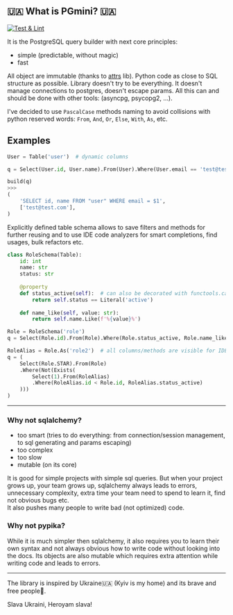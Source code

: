 ## 🇺🇦 What is PGmini? 🇺🇦

[![Test & Lint](https://github.com/ponomar/pgmini/actions/workflows/main.yml/badge.svg)](https://github.com/ponomar/pgmini/actions/workflows/main.yml)

It is the PostgreSQL query builder with next core principles:
- simple (predictable, without magic)
- fast

All object are immutable (thanks to [attrs](https://www.attrs.org) lib).
Python code as close to SQL structure as possible.
Library doesn't try to be everything.
It doesn't manage connections to postgres, doesn't escape params.
All this can and should be done with other tools: (asyncpg, psycopg2, ...).

I've decided to use `PascalCase` methods naming to avoid collisions with python reserved words: 
`From`, `And`, `Or`, `Else`, `With`, `As`, etc.

## Examples
```python
User = Table('user')  # dynamic columns

q = Select(User.id, User.name).From(User).Where(User.email == 'test@test.com')

build(q)
>>>
(
    'SELECT id, name FROM "user" WHERE email = $1', 
    ['test@test.com'],
)
```

Explicitly defined table schema allows to save filters and methods for further reusing 
and to use IDE code analyzers for smart completions, find usages, bulk refactors etc.  
```python
class RoleSchema(Table):
    id: int
    name: str
    status: str
    
    @property
    def status_active(self):  # can also be decorated with functools.cache
        return self.status == Literal('active')
    
    def name_like(self, value: str):
        return self.name.Like(f'%{value}%')

Role = RoleSchema('role')
q = Select(Role.id).From(Role).Where(Role.status_active, Role.name_like('adm'))

RoleAlias = Role.As('role2')  # all columns/methods are visible for IDE live inspection as well
q = (
    Select(Role.STAR).From(Role)
    .Where(Not(Exists(
        Select(1).From(RoleAlias)
        .Where(RoleAlias.id < Role.id, RoleAlias.status_active)
    )))
)
```

***

### Why not sqlalchemy?
- too smart (tries to do everything: from connection/session management, to sql generating and params escaping)
- too complex
- too slow
- mutable (on its core)

It is good for simple projects with simple sql queries. 
But when your project grows up, your team grows up, sqlalchemy always leads to errors,
unnecessary complexity, extra time your team need to spend to learn it, find not obvious bugs etc.  
It also pushes many people to write bad (not optimized) code.


### Why not pypika?
While it is much simpler then sqlalchemy, it also requires you to learn their own syntax 
and not always obvious how to write code without looking into the docs.
Its objects are also mutable which requires extra attention while writing code and leads to errors.


***

The library is inspired by Ukraine🇺🇦 (Kyiv is my home) and its brave and free people🔱.

Slava Ukraini, Heroyam slava!
